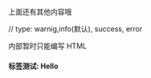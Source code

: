 上面还有其他内容哦

// type: warnig,info(默认), success, error

<Alert type="info">内部暂时只能编写 HTML</Alert>

#### 标签测试: <Badge>Hello</Badge>
